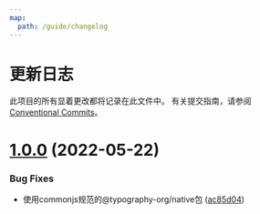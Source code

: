 ```yaml
---
map:
  path: /guide/changelog
---
```


# 更新日志

此项目的所有显着更改都将记录在此文件中。
有关提交指南，请参阅 [Conventional Commits](https://conventionalcommits.org)。

# [1.0.0](https://github.com/drdevelop/typography/compare/@typography-org/vue@1.0.0-beta.8...@typography-org/vue@1.0.0) (2022-05-22)


### Bug Fixes

* 使用commonjs规范的@typography-org/native包 ([ac85d04](https://github.com/drdevelop/typography/commit/ac85d04cadb3b89283afea5320147ce589544eac))
